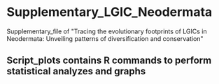 # Supplementary_LGIC_Neodermata
Supplementary_file of "Tracing the evolutionary footprints of LGICs in Neodermata: Unveiling patterns of diversification and conservation"

## Script_plots contains R commands to perform statistical analyzes and graphs
